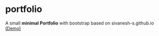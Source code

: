 # portfolio

A small **minimal Portfolio** with bootstrap based on sivanesh-s.github.io [(Demo)](https://sivanesh-s.github.io/portfolio-minimal/)

